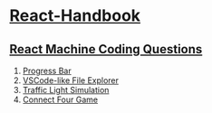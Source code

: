 # [React-Handbook](#react-handbook)

## [React Machine Coding Questions](#react-machine-coding-questions)
  1. [Progress Bar](https://github.com/AkshayChandole/React-Handbook/tree/main/MachineCodingInterviewQuestions/ProgressBar#progress-bar)
  2. [VSCode-like File Explorer](https://github.com/AkshayChandole/React-Handbook/tree/main/MachineCodingInterviewQuestions/VSCodeLikeFileExplorer#vscode-like-file-explorer)
  3. [Traffic Light Simulation](https://github.com/AkshayChandole/React-Handbook/tree/main/MachineCodingInterviewQuestions/TrafficLightSimulation#traffic-light-simulation)
  4. [Connect Four Game]()
     

